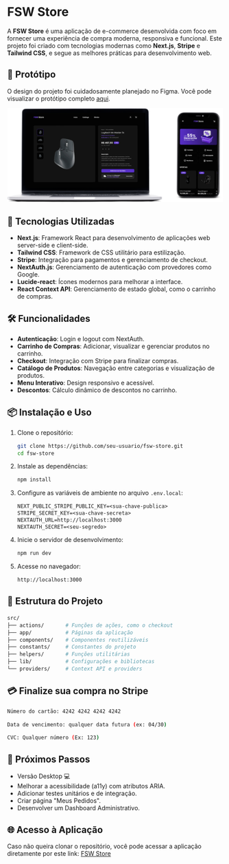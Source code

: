 # FSW Store

A **FSW Store** é uma aplicação de e-commerce desenvolvida com foco em fornecer uma experiência de compra moderna, responsiva e funcional. Este projeto foi criado com tecnologias modernas como **Next.js**, **Stripe** e **Tailwind CSS**, e segue as melhores práticas para desenvolvimento web.

## 🎨 Protótipo

O design do projeto foi cuidadosamente planejado no Figma. Você pode visualizar o protótipo completo [aqui](https://www.figma.com/design/5AQGxZZGDHFBaQK9c2sH0b/FSW-Store?node-id=89-280&p=f).

![App Screenshot](/public/prints/print-mockup-project-fsw-store.png)

## 🚀 Tecnologias Utilizadas

- **Next.js**: Framework React para desenvolvimento de aplicações web server-side e client-side.
- **Tailwind CSS**: Framework de CSS utilitário para estilização.
- **Stripe**: Integração para pagamentos e gerenciamento de checkout.
- **NextAuth.js**: Gerenciamento de autenticação com provedores como Google.
- **Lucide-react**: Ícones modernos para melhorar a interface.
- **React Context API**: Gerenciamento de estado global, como o carrinho de compras.

## 🛠️ Funcionalidades

- **Autenticação**: Login e logout com NextAuth.
- **Carrinho de Compras**: Adicionar, visualizar e gerenciar produtos no carrinho.
- **Checkout**: Integração com Stripe para finalizar compras.
- **Catálogo de Produtos**: Navegação entre categorias e visualização de produtos.
- **Menu Interativo**: Design responsivo e acessível.
- **Descontos**: Cálculo dinâmico de descontos no carrinho.

## 📦 Instalação e Uso

1. Clone o repositório:

   ```bash
   git clone https://github.com/seu-usuario/fsw-store.git
   cd fsw-store
   ```

2. Instale as dependências:

   ```bash
   npm install
   ```

3. Configure as variáveis de ambiente no arquivo `.env.local`:

   ```env
   NEXT_PUBLIC_STRIPE_PUBLIC_KEY=<sua-chave-publica>
   STRIPE_SECRET_KEY=<sua-chave-secreta>
   NEXTAUTH_URL=http://localhost:3000
   NEXTAUTH_SECRET=<seu-segredo>
   ```

4. Inicie o servidor de desenvolvimento:

   ```bash
   npm run dev
   ```

5. Acesse no navegador:

   ```bash
   http://localhost:3000
   ```

## 📂 Estrutura do Projeto

```bash
src/
├── actions/       # Funções de ações, como o checkout
├── app/           # Páginas da aplicação
├── components/    # Componentes reutilizáveis
├── constants/     # Constantes do projeto
├── helpers/       # Funções utilitárias
├── lib/           # Configurações e bibliotecas
└── providers/     # Context API e providers
```

## 💳 Finalize sua compra no Stripe 

```bash 
Número do cartão: 4242 4242 4242 4242 
```
```bash 
Data de vencimento: qualquer data futura (ex: 04/30)
```
```bash 
CVC: Qualquer número (Ex: 123)
```


## 📌 Próximos Passos

- Versão Desktop 💻
- Melhorar a acessibilidade (a11y) com atributos ARIA.
- Adicionar testes unitários e de integração.
- Criar página "Meus Pedidos".
- Desenvolver um Dashboard Administrativo.

## 🌐 Acesso à Aplicação

Caso não queira clonar o repositório, você pode acessar a aplicação diretamente por este link: [FSW Store](https://fsw-store-xi-eight.vercel.app/)
